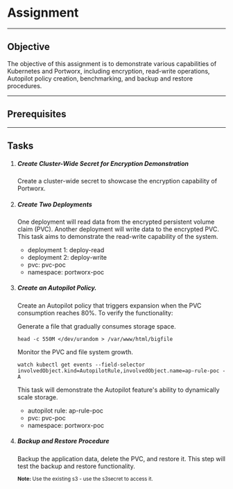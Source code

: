 # Assignment

---

## Objective
The objective of this assignment is to demonstrate various capabilities of Kubernetes and Portworx, including encryption, read-write operations, Autopilot policy creation, benchmarking, and backup and restore procedures.

---

## Prerequisites

---

## Tasks
1.  ##### Create Cluster-Wide Secret for Encryption Demonstration
    Create a cluster-wide secret to showcase the encryption capability of Portworx.

2.  ##### Create Two Deployments
    One deployment will read data from the encrypted persistent volume claim (PVC).
    Another deployment will write data to the encrypted PVC.
    This task aims to demonstrate the read-write capability of the system.

    * deployment 1: deploy-read
    * deployment 2: deploy-write
    * pvc: pvc-poc
    * namespace: portworx-poc

3.  ##### Create an Autopilot Policy.
    Create an Autopilot policy that triggers expansion when the PVC consumption reaches 80%. To verify the functionality:

    Generate a file that gradually consumes storage space.

    ```execute
    head -c 550M </dev/urandom > /var/www/html/bigfile
    ```

    Monitor the PVC and file system growth.
    ```execute
    watch kubectl get events --field-selector involvedObject.kind=AutopilotRule,involvedObject.name=ap-rule-poc -A
    ```

    This task will demonstrate the Autopilot feature's ability to dynamically scale storage.

    * autopilot rule: ap-rule-poc
    * pvc: pvc-poc
    * namespace: portworx-poc

4.  ##### Backup and Restore Procedure
    Backup the application data, delete the PVC, and restore it. This step will test the backup and restore functionality.

    <sup><strong>Note:</strong> Use the existing s3 - use the s3secret to access it.</sup>

